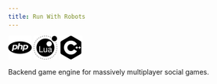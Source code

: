 ```yaml
---
title: Run With Robots
---
```


<img src="icons/php.svg" class="icon">
<img src="icons/lua.svg" class="icon">
<img src="icons/cplusplus.svg" class="icon">

Backend game engine for massively multiplayer social games.
